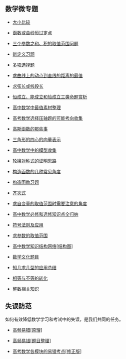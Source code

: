 ##  数学微专题

 * <a     href="https://www.cnblogs.com/wanghai0666/p/9977440.html   "  target="_blank" >大小比较  </a>
  * <a     href=" https://www.cnblogs.com/wanghai0666/p/9137942.html "  target="_blank" >函数或曲线恒过定点  </a>  

 * <a     href="https://www.cnblogs.com/wanghai0666/p/7783124.html  "  target="_blank" >三个参数之和、积的取值范围问题   </a>
  * <a     href=" https://www.cnblogs.com/wanghai0666/p/6813411.html "  target="_blank" >新定义习题</a>  

*  <a  href="https://www.cnblogs.com/wanghai0666/p/12587052.html"  target="_blank">多项选择题</a> 


 * <a     href="https://www.cnblogs.com/wanghai0666/p/9665003.html  "  target="_blank" >求曲线上的动点到直线的距离的最值   </a>
  * <a     href=" https://www.cnblogs.com/wanghai0666/p/9664615.html "  target="_blank" >求弦长或线段长</a>  

 * <a     href="https://www.cnblogs.com/wanghai0666/p/9428947.html  "  target="_blank" >恒成立、能成立和恰成立三类命题赏析   </a>
  * <a     href=" https://www.cnblogs.com/wanghai0666/p/8845904.html "  target="_blank" >高中数学中最值素材整理   </a>  

 * <a     href=" https://www.cnblogs.com/wanghai0666/p/8697578.html "  target="_blank" >高考数学选择压轴题的可能考向收集   </a>  

* <a     href=" https://www.cnblogs.com/wanghai0666/p/6939661.html "  target="_blank" >高斯函数的那些事   </a>
  
 * <a     href="https://www.cnblogs.com/wanghai0666/p/7655864.html  "  target="_blank" >三角形的四心的向量表示   </a>  

*  <a     href=" https://www.cnblogs.com/wanghai0666/p/6070707.html "  target="_blank" >高中数学中的模型收集  </a>  

 *  <a     href=" https://www.cnblogs.com/wanghai0666/p/10329203.html "  target="_blank" >轮换对称式的证明思路   </a> 

 * <a     href="https://www.cnblogs.com/wanghai0666/p/9358088.html  "  target="_blank" >构造函数的几种常见角度</a> 

 *  <a     href=" https://www.cnblogs.com/wanghai0666/p/9358111.html "  target="_blank" >构造函数习题   </a> 

* <a     href="https://www.cnblogs.com/wanghai0666/p/10027082.html  "  target="_blank" >齐次式  </a>  

 * <a     href=" https://www.cnblogs.com/wanghai0666/p/10096600.html "  target="_blank" >求自变量的取值范围时需要注意的角度</a>  

* <a href="https://www.cnblogs.com/wanghai0666/p/10600966.html "  target="_blank">高中数学必修和选修知识点全归纳</a> 

 * <a href="https://www.cnblogs.com/wanghai0666/p/11402221.html "  target="_blank">符号法则及应用</a> 

* <a href="https://www.cnblogs.com/wanghai0666/p/10045664.html "  target="_blank">求参数的取值范围</a> 

 * <a href="https://www.cnblogs.com/wanghai0666/p/11441970.html "  target="_blank">高中数学知识结构网络[结构图]</a> 

* <a  href="https://www.cnblogs.com/wanghai0666/p/12349637.html"  target="_blank">数学文化题目</a> 

*  <a  href="https://www.cnblogs.com/wanghai0666/p/13045597.html"  target="_blank">知几求几型的应用总结</a> 

*  <a  href="https://www.cnblogs.com/wanghai0666/p/12324963.html"  target="_blank">相等与不等的转化</a> 

*  <a  href="https://www.cnblogs.com/wanghai0666/p/12355690.html"  target="_blank">整数相关知识</a> 

##  失误防范

如何有效降低数学学习和考试中的失误，是我们共同的任务。

* <a href="https://www.cnblogs.com/wanghai0666/p/11342805.html"  target="_blank">高频易错[原理]</a> 

* <a href="https://www.cnblogs.com/wanghai0666/p/7852489.html"  target="_blank" >高频易错[题目整理]</a>  

* <a href="https://www.cnblogs.com/wanghai0666/p/9428972.html"  target="_blank" >高考数学各模块的易错考点[修正版]</a> 


